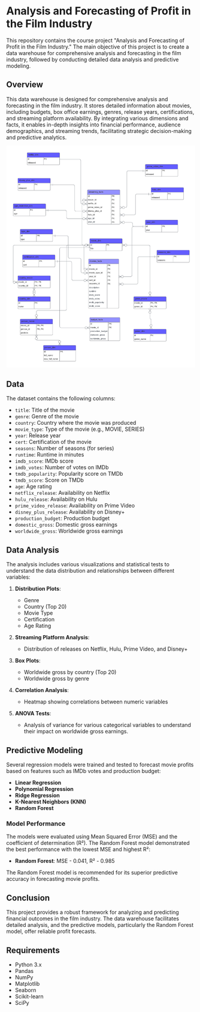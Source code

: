 # Analysis and Forecasting of Profit in the Film Industry

This repository contains the course project "Analysis and Forecasting of Profit in the Film Industry." The main objective of this project is to create a data warehouse for comprehensive analysis and forecasting in the film industry, followed by conducting detailed data analysis and predictive modeling.

## Overview

This data warehouse is designed for comprehensive analysis and forecasting in the film industry.
It stores detailed information about movies, including budgets, box office earnings, 
genres, release years, certifications, and streaming platform availability. By integrating 
various dimensions and facts, it enables in-depth insights into financial performance, 
audience demographics, and streaming trends, facilitating strategic decision-making and 
predictive analytics.

![Data Warehouse Diagram](img/WareHouse.png)

## Data

The dataset contains the following columns:
- `title`: Title of the movie
- `genre`: Genre of the movie
- `country`: Country where the movie was produced
- `movie_type`: Type of the movie (e.g., MOVIE, SERIES)
- `year`: Release year
- `cert`: Certification of the movie
- `seasons`: Number of seasons (for series)
- `runtime`: Runtime in minutes
- `imdb_score`: IMDb score
- `imdb_votes`: Number of votes on IMDb
- `tmdb_popularity`: Popularity score on TMDb
- `tmdb_score`: Score on TMDb
- `age`: Age rating
- `netflix_release`: Availability on Netflix
- `hulu_release`: Availability on Hulu
- `prime_video_release`: Availability on Prime Video
- `disney_plus_release`: Availability on Disney+
- `production_budget`: Production budget
- `domestic_gross`: Domestic gross earnings
- `worldwide_gross`: Worldwide gross earnings

## Data Analysis

The analysis includes various visualizations and statistical tests to understand the data distribution and relationships between different variables:

1. **Distribution Plots**:
   - Genre
   - Country (Top 20)
   - Movie Type
   - Certification
   - Age Rating

2. **Streaming Platform Analysis**:
   - Distribution of releases on Netflix, Hulu, Prime Video, and Disney+

3. **Box Plots**:
   - Worldwide gross by country (Top 20)
   - Worldwide gross by genre

4. **Correlation Analysis**:
   - Heatmap showing correlations between numeric variables

5. **ANOVA Tests**:
   - Analysis of variance for various categorical variables to understand their impact on worldwide gross earnings.

## Predictive Modeling

Several regression models were trained and tested to forecast movie profits based on features such as IMDb votes and production budget:

- **Linear Regression**
- **Polynomial Regression**
- **Ridge Regression**
- **K-Nearest Neighbors (KNN)**
- **Random Forest**

### Model Performance

The models were evaluated using Mean Squared Error (MSE) and the coefficient of determination (R²).
The Random Forest model demonstrated the best performance with the lowest MSE and highest R²:

- **Random Forest**: MSE - 0.041, R² - 0.985

The Random Forest model is recommended for its superior predictive accuracy in forecasting movie profits.

## Conclusion

This project provides a robust framework for analyzing and predicting financial outcomes in the film industry. The data warehouse facilitates detailed analysis, and the predictive models, particularly the Random Forest model, offer reliable profit forecasts.

## Requirements

- Python 3.x
- Pandas
- NumPy
- Matplotlib
- Seaborn
- Scikit-learn
- SciPy
